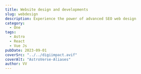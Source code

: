 ```yaml
---
title: Website design and developments
slug: webdesign
description: Experience the power of advanced SEO web design
category:
  - One
tags:
  - Astro
  - React
  - Vue Js
pubDate: 2023-09-01
coverSrc: "../../digiimpact.avif"
coverAlt: "AstroVerse-Aliases"
author: VV
---
```


